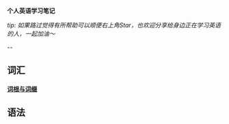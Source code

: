 
**个人英语学习笔记**

*tip: 如果路过觉得有所帮助可以顺便右上角Star，也欢迎分享给身边正在学习英语的人，一起加油～*

--

## 词汇

#### [词根与词缀](https://github.com/HankJiang/EnglishLearning/blob/main/roots_and_affixes.md)

## 语法


